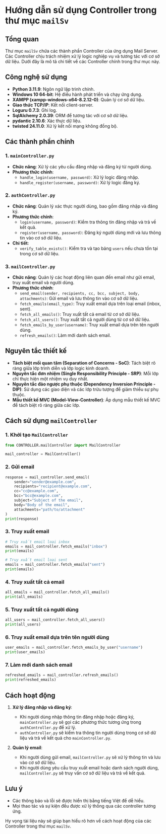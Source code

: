 # Hướng dẫn sử dụng Controller trong thư mục `mailSv`

## Tổng quan
Thư mục `mailSv` chứa các thành phần Controller của ứng dụng Mail Server. Các Controller chịu trách nhiệm xử lý logic nghiệp vụ và tương tác với cơ sở dữ liệu. Dưới đây là mô tả chi tiết về các Controller chính trong thư mục này.

## Công nghệ sử dụng
- **Python 3.11.9**: Ngôn ngữ lập trình chính.
- **Windows 10 64-bit**: Hệ điều hành phát triển và chạy ứng dụng.
- **XAMPP (xampp-windows-x64-8.2.12-0)**: Quản lý cơ sở dữ liệu.
- **Giao thức TCP/IP**: Kết nối client-server.
- **Loguru 0.7.3**: Ghi log.
- **SqlAlchemy 2.0.39**: ORM để tương tác với cơ sở dữ liệu.
- **pydantic 2.10.6**: Xác thực dữ liệu.
- **twisted 24.11.0**: Xử lý kết nối mạng không đồng bộ.

## Các thành phần chính

### 1. `mainController.py`
- **Chức năng**: Xử lý các yêu cầu đăng nhập và đăng ký từ người dùng.
- **Phương thức chính**:
  - `handle_login(username, password)`: Xử lý logic đăng nhập.
  - `handle_register(username, password)`: Xử lý logic đăng ký.

### 2. `authController.py`
- **Chức năng**: Quản lý xác thực người dùng, bao gồm đăng nhập và đăng ký.
- **Phương thức chính**:
  - `login(username, password)`: Kiểm tra thông tin đăng nhập và trả về kết quả.
  - `register(username, password)`: Đăng ký người dùng mới và lưu thông tin vào cơ sở dữ liệu.
- **Chi tiết**:
  - `verify_table_exists()`: Kiểm tra và tạo bảng `users` nếu chưa tồn tại trong cơ sở dữ liệu.

### 3. `mailController.py`
- **Chức năng**: Quản lý các hoạt động liên quan đến email như gửi email, truy xuất email và người dùng.
- **Phương thức chính**:
  - `send_email(sender, recipients, cc, bcc, subject, body, attachments)`: Gửi email và lưu thông tin vào cơ sở dữ liệu.
  - `fetch_emails(email_type)`: Truy xuất email dựa trên loại email (inbox, sent).
  - `fetch_all_emails()`: Truy xuất tất cả email từ cơ sở dữ liệu.
  - `fetch_all_users()`: Truy xuất tất cả người dùng từ cơ sở dữ liệu.
  - `fetch_emails_by_user(username)`: Truy xuất email dựa trên tên người dùng.
  - `refresh_emails()`: Làm mới danh sách email.

## Nguyên tắc thiết kế
- **Tách biệt mối quan tâm (Separation of Concerns - SoC)**: Tách biệt rõ ràng giữa lớp trình diễn và lớp logic kinh doanh.
- **Nguyên tắc đơn nhiệm (Single Responsibility Principle - SRP)**: Mỗi lớp chỉ thực hiện một nhiệm vụ duy nhất.
- **Nguyên tắc đảo ngược phụ thuộc (Dependency Inversion Principle - DIP)**: Sử dụng các giao diện và các lớp trừu tượng để giảm thiểu sự phụ thuộc.
- **Mẫu thiết kế MVC (Model-View-Controller)**: Áp dụng mẫu thiết kế MVC để tách biệt rõ ràng giữa các lớp.

## Cách sử dụng `mailController`

### 1. Khởi tạo `MailController`
```python
from CONTROLLER.mailController import MailController

mail_controller = MailController()
```

### 2. Gửi email
```python
response = mail_controller.send_email(
    sender="sender@example.com",
    recipients="recipient@example.com",
    cc="cc@example.com",
    bcc="bcc@example.com",
    subject="Subject of the email",
    body="Body of the email",
    attachments="path/to/attachment"
)
print(response)
```

### 3. Truy xuất email
```python
# Truy xuất email loại inbox
emails = mail_controller.fetch_emails("inbox")
print(emails)

# Truy xuất email loại sent
emails = mail_controller.fetch_emails("sent")
print(emails)
```

### 4. Truy xuất tất cả email
```python
all_emails = mail_controller.fetch_all_emails()
print(all_emails)
```

### 5. Truy xuất tất cả người dùng
```python
all_users = mail_controller.fetch_all_users()
print(all_users)
```

### 6. Truy xuất email dựa trên tên người dùng
```python
user_emails = mail_controller.fetch_emails_by_user("username")
print(user_emails)
```

### 7. Làm mới danh sách email
```python
refreshed_emails = mail_controller.refresh_emails()
print(refreshed_emails)
```

## Cách hoạt động

1. **Xử lý đăng nhập và đăng ký**:
   - Khi người dùng nhập thông tin đăng nhập hoặc đăng ký, `mainController.py` sẽ gọi các phương thức tương ứng trong `authController.py` để xử lý.
   - `authController.py` sẽ kiểm tra thông tin người dùng trong cơ sở dữ liệu và trả về kết quả cho `mainController.py`.

2. **Quản lý email**:
   - Khi người dùng gửi email, `mailController.py` sẽ xử lý thông tin và lưu vào cơ sở dữ liệu.
   - Khi người dùng yêu cầu truy xuất email hoặc danh sách người dùng, `mailController.py` sẽ truy vấn cơ sở dữ liệu và trả về kết quả.

## Lưu ý
- Các thông báo và lỗi sẽ được hiển thị bằng tiếng Việt để dễ hiểu.
- Mọi thao tác và sự kiện đều được xử lý thông qua các controller tương ứng.

Hy vọng tài liệu này sẽ giúp bạn hiểu rõ hơn về cách hoạt động của các Controller trong thư mục `mailSv`.
